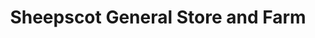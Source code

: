 ---
title: "Sheepscot General Store and Farm"
url: /whitefield/sheepscot-general-store-and-farm/
shop: shop
---